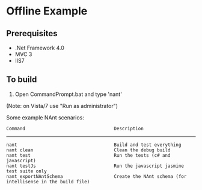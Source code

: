 
Offline Example
===============


Prerequisites
-------------

- .Net Framework 4.0
- MVC 3
- IIS7

To build
--------

1.  Open CommandPrompt.bat and type 'nant'

(Note: on Vista/7 use "Run as administrator")


Some example NAnt scenarios:

    Command                                 Description
   -----------------------------------------------------

    nant                                    Build and test everything
    nant clean                              Clean the debug build
    nant test                               Run the tests (c# and javascript)
    nant testJs                             Run the javascript jasmine test suite only
    nant exportNAntSchema                   Create the NAnt schema (for intellisense in the build file)

